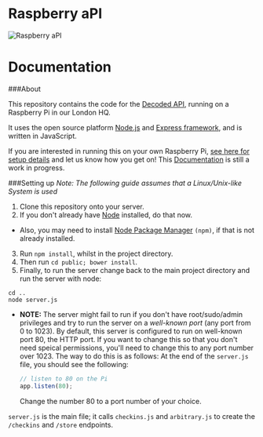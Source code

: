 Raspberry aPI
===============

![Raspberry aPI](http://assets.decoded.co/images/raspberry-api.jpg)

Documentation<a name="documentation"></a>
================

###About<a name="about"></a>

This repository contains the code for the [Decoded API](http://api.decoded.co), running on a Raspberry Pi in our London HQ.

It uses the open source platform [Node.js](https://github.com/joyent/node) and [Express framework](https://github.com/strongloop/express), and is written in JavaScript.

If you are interested in running this on your own Raspberry Pi, [see here for setup details](#setting-up) and let us know how you get on! This [Documentation](#documentation) is still a work in progress.

###Setting up<a name="setting-up"></a>
_Note: The following guide assumes that a Linux/Unix-like System is used_

1. Clone this repository onto your server.
2. If you don't already have [Node](http://nodejs.org/) installed, do that now.
  * Also, you may need to install [Node Package Manager](https://www.npmjs.org/) `(npm)`, if that is not already installed.
3. Run `npm install`, whilst in the project directory.
4. Then run `cd public; bower install`.
5. Finally, to run the server change back to the main project directory  and run the server with node:
  ```shell
  cd ..
  node server.js
  ```
  * __NOTE:__ The server might fail to run if you don't have root/sudo/admin privileges and try to run the server on a _well-known port_ (any port from 0 to 1023). By default, this server is configured to run on well-known port 80, the HTTP port. If you want to change this so that you don't need speical permissions, you'll need to change this to any port number over 1023. The way to do this is as follows:
    At the end of the `server.js` file, you should see the following:

    ```javascript
    // listen to 80 on the Pi
    app.listen(80);
    ```

    Change the number 80 to a port number of your choice.

`server.js` is the main file; it calls `checkins.js` and `arbitrary.js` to create the `/checkins` and `/store` endpoints.